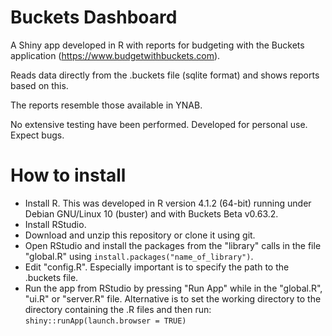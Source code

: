 # Buckets Dashboard
A Shiny app developed in R with reports for budgeting with the Buckets application (https://www.budgetwithbuckets.com).

Reads data directly from the .buckets file (sqlite format) and shows reports based on this.

The reports resemble those available in YNAB.

No extensive testing have been performed. Developed for personal use. Expect bugs.

# How to install
- Install R. This was developed in R version 4.1.2 (64-bit) running under Debian GNU/Linux 10 (buster) and with Buckets Beta v0.63.2.
- Install RStudio.
- Download and unzip this repository or clone it using git.
- Open RStudio and install the packages from the "library" calls in the file "global.R" using `install.packages("name_of_library")`.
- Edit "config.R". Especially important is to specify the path to the .buckets file.
- Run the app from RStudio by pressing "Run App" while in the "global.R", "ui.R" or "server.R" file.
Alternative is to set the working directory to the directory containing the .R files and then run:
`shiny::runApp(launch.browser = TRUE)`
